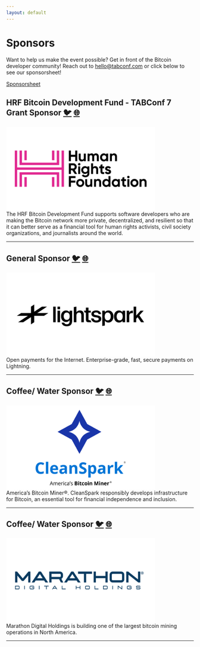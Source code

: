 ```yaml
---
layout: default
---
```


# Sponsors

Want to help us make the event possible? Get in front of the Bitcoin developer community! Reach out to <hello@tabconf.com> or click below to see our sponsorsheet!

<a target="_blank" href="/docs/sponsorsheet" class="button button1 button5">Sponsorsheet</a>

## HRF Bitcoin Development Fund - TABConf 7 Grant Sponsor [🐦](https://twitter.com/HRF) [🌐](https://hrf.org/devfund)

<a href="https://hrf.org/devfund"><img align="center" width="400" src="assets/img/sponsors/910x512/hrf-logo.png"></a>
<br/>
The HRF Bitcoin Development Fund supports software developers who are making the Bitcoin network more private, decentralized, and resilient so that it can better serve as a financial tool for human rights activists, civil society organizations, and journalists around the world.

***

## General Sponsor [🐦](https://twitter.com/lightspark) [🌐](https://www.lightspark.com/)

<a href="https://www.lightspark.com/"><img align="center" width="400" src="assets/img/sponsors/910x512/lightspark-logo.png"></a>
<br/>
Open payments for the Internet. Enterprise-grade, fast, secure payments on Lightning.

***

## Coffee/ Water Sponsor [🐦](https://twitter.com/cleanspark_inc) [🌐](https://www.cleanspark.com/)

<a href="https://www.cleanspark.com/"><img align="center" width="400" src="assets/img/sponsors/910x512/CleanSpark-logo.png"></a>
<br/>
America’s Bitcoin Miner®. CleanSpark responsibly develops infrastructure for Bitcoin, an essential tool for financial independence and inclusion.

***

## Coffee/ Water Sponsor [🐦](https://x.com/MarathonDH) [🌐](https://www.mara.com/)

<a href="https://www.cleanspark.com/"><img align="center" width="400" src="assets/img/sponsors/910x512/mara-logo.png"></a>
<br/>
Marathon Digital Holdings is building one of the largest bitcoin mining operations in North America.

***
